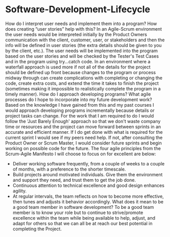 # Software-Development-Lifecycle
How do I interpret user needs and implement them into a program? How does creating “user stories” help with this?
In an Agile-Scrum environment the user needs would be interpreted initially by the Product Owners communication with the client, customer, user, or stakeholders and then the info will be defined in user stories (the extra details should be given to you by the client, etc.).  The user needs will be implemented into the program based on the user stories and will be checked by the Tester's Test Cases and in the program using try...catch code.
In an environment where a waterfall approach is used more if not all of the details for the project should be defined up front because changes to the program or process midway through can create complications with completing or changing the code, create extra costs, and extend the time it takes to finish the project (sometimes making it impossible to realistically complete the program in a timely manner).
How do I approach developing programs? What agile processes do I hope to incorporate into my future development work?
Based on the knowledge I have gained from this and my past courses I would approach developing programs incrementally because details or project tasks can change. For the work that I am required to do I would follow the 'Just Barely Enough' approach so that we don't waste company time or resources and the project can move forward between sprints in an accurate and efficient manner.  If I do get done with what is required for the current sprint I would see if my peers need help.  If not, after consulting the Product Owner or Scrum Master, I would consider future sprints and begin working on possible code for the future.  The four agile principles from the Scrum-Agile Manifesto I will choose to focus on for excellent are below:
- Deliver working software frequently, from a couple of weeks to a couple of months, with a preference to the shorter timescale.
- Build projects around motivated individuals. Give them the environment and support they need, and trust them to get the job done.
- Continuous attention to technical excellence and good design enhances agility.
- At regular intervals, the team reflects on how to become more effective, then tunes and adjusts it behavior accordingly.
What does it mean to be a good team member in software development?
To be a good team member is to know your role but to continue to strive/promote excellence within the team while being available to help, adjust, and adapt for others so that we can all be at reach our best potential in completing the Project.
